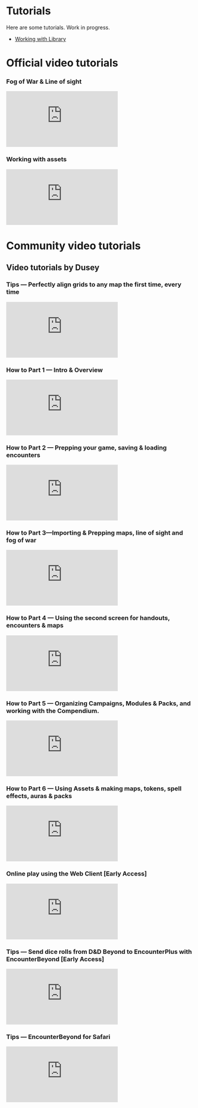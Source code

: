 # Tutorials

Here are some tutorials. Work in progress.
* [Working with Library](library)

# Official video tutorials

### Fog of War & Line of sight

<div class="video">
<iframe src="https://www.youtube.com/embed/G6M_Ta0fZMM" frameborder="0" allow="accelerometer; encrypted-media; gyroscope; picture-in-picture" allowfullscreen></iframe>
</div>

### Working with assets

<div class="video">
<iframe src="https://www.youtube.com/embed/V-BUZvcmO5Y" frameborder="0" allow="accelerometer; encrypted-media; gyroscope; picture-in-picture" allowfullscreen></iframe>
</div>

# Community video tutorials

## Video tutorials by Dusey

### Tips — Perfectly align grids to any map the first time, every time
 
<div class="video">
<iframe src="https://www.youtube.com/embed/bHVZ7IXqyTg" frameborder="0" allow="accelerometer; encrypted-media; gyroscope; picture-in-picture" allowfullscreen></iframe>
</div>

### How to Part 1 — Intro & Overview

<div class="video">
<iframe src="https://www.youtube.com/embed/M2RFezwE0ls" frameborder="0" allow="accelerometer; encrypted-media; gyroscope; picture-in-picture" allowfullscreen></iframe>
</div>

### How to Part 2 — Prepping your game, saving & loading encounters

<div class="video">
<iframe src="https://www.youtube.com/embed/psuj2exGQUY" frameborder="0" allow="accelerometer; encrypted-media; gyroscope; picture-in-picture" allowfullscreen></iframe>
</div>

### How to Part 3—Importing & Prepping maps, line of sight and fog of war

<div class="video">
<iframe src="https://www.youtube.com/embed/g482gw5FVDw" frameborder="0" allow="accelerometer; encrypted-media; gyroscope; picture-in-picture" allowfullscreen></iframe>
</div>

### How to Part 4 — Using the second screen for handouts, encounters & maps

<div class="video">
<iframe src="https://www.youtube.com/embed/VCS3E-AZ12E" frameborder="0" allow="accelerometer; encrypted-media; gyroscope; picture-in-picture" allowfullscreen></iframe>
</div>

### How to Part 5 — Organizing Campaigns, Modules & Packs, and working with the Compendium.

<div class="video">
<iframe src="https://www.youtube.com/embed/gdSpy_kdfDY" frameborder="0" allow="accelerometer; encrypted-media; gyroscope; picture-in-picture" allowfullscreen></iframe>
</div>

### How to Part 6 — Using Assets & making maps, tokens, spell effects, auras & packs

<div class="video">
<iframe src="https://www.youtube.com/embed/YXJ1im7YpFE" frameborder="0" allow="accelerometer; encrypted-media; gyroscope; picture-in-picture" allowfullscreen></iframe>
</div>

### Online play using the Web Client [Early Access]

<div class="video">
<iframe src="https://youtu.be/G2tPKdXPCBk" frameborder="0" allow="accelerometer; encrypted-media; gyroscope; picture-in-picture" allowfullscreen></iframe>
</div>

### Tips — Send dice rolls from D&D Beyond to EncounterPlus with EncounterBeyond [Early Access]

<div class="video">
<iframe src="https://youtu.be/X2EriHxF034" frameborder="0" allow="accelerometer; encrypted-media; gyroscope; picture-in-picture" allowfullscreen></iframe>
</div>

### Tips — EncounterBeyond for Safari

<div class="video">
<iframe src="https://youtu.be/G2tPKdXPCBk" frameborder="0" allow="accelerometer; encrypted-media; gyroscope; picture-in-picture" allowfullscreen></iframe>
</div>
